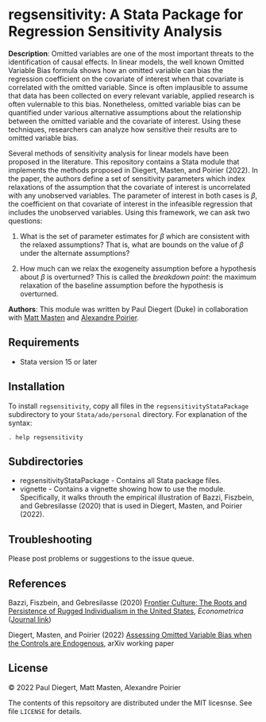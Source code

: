 # regsensitivity: A Stata Package for Regression Sensitivity Analysis

**Description**: Omitted variables are one of the most important threats to the identification of causal effects. In linear models, the well known Omitted Variable Bias formula shows how an omitted variable can bias the regression coefficient on the covariate of interest when that covariate is correlated with the omitted variable. Since is often implausible to assume that data has been collected on every relevant variable, applied research is often vulernable to this bias. Nonetheless, omitted variable bias can be quantified under various alternative assumptions about the relationship between the omitted variable and the covariate of interest. Using these techniques, researchers can analyze how sensitive their results are to omitted variable bias.

Several methods of sensitivity analysis for linear models have been proposed in the literature. This repository contains a Stata module that implements the methods proposed in Diegert, Masten, and Poirier (2022). In the paper, the authors define a set of sensitivity parameters which index relaxations of the assumption that the covariate of interest is uncorrelated with any unobserved variables. The parameter of interest in both cases is $\beta$, the coefficient on that covariate of interest in the infeasible regression that includes the unobserved variables. Using this framework, we can ask two questions:

1. What is the set of parameter estimates for $\beta$ which are consistent with the relaxed assumptions? That is, what are bounds on the value of $\beta$ under the alternate assumptions?

2. How much can we relax the exogeneity assumption before a hypothesis about $\beta$ is overturned? This is called the _breakdown point_: the maximum relaxation of the baseline assumption before the hypothesis is overturned.

**Authors**: This module was written by Paul Diegert (Duke) in collaboration with [Matt Masten](https://mattmasten.github.io/) and [Alexandre Poirier](https://sites.google.com/site/alexpoirierecon/).

## Requirements

- Stata version 15 or later

## Installation

To install `regsensitivity`, copy all files in the `regsensitivityStataPackage` subdirectory to your `Stata/ado/personal` directory. For explanation of the syntax:
```
. help regsensitivity
```

## Subdirectories

- regsensitivityStataPackage - Contains all Stata package files.
- vignette - Contains a vignette showing how to use the module. Specifically, it walks throuth the empirical illustration of Bazzi, Fiszbein, and Gebresilasse (2020) that is used in Diegert, Masten, and Poirier (2022).

## Troubleshooting

Please post problems or suggestions to the issue queue.

## References

Bazzi, Fiszbein, and Gebresilasse (2020) [Frontier Culture: The Roots and Persistence of Rugged Individualism in the United States](https://www.bu.edu/econ/files/2018/08/BFG_Frontier.pdf), _Econometrica_ ([Journal link](https://onlinelibrary.wiley.com/doi/abs/10.3982/ECTA16484))

Diegert, Masten, and Poirier (2022) [Assessing Omitted Variable Bias when the Controls are Endogenous](https://arxiv.org/abs/2206.02303), arXiv working paper

## License

&copy; 2022 Paul Diegert, Matt Masten, Alexandre Poirier

The contents of this repsoitory are distributed under the MIT licesnse. See file `LICENSE` for details.
